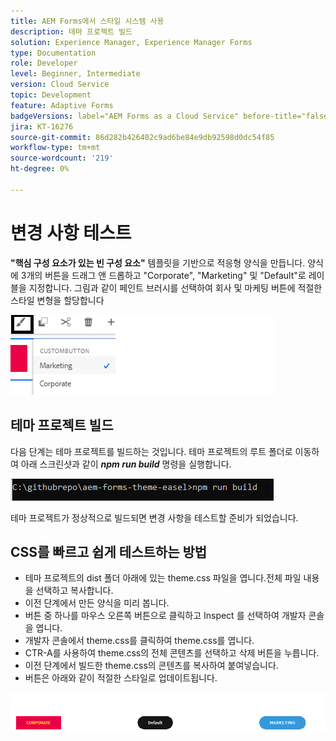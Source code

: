 ```yaml
---
title: AEM Forms에서 스타일 시스템 사용
description: 테마 프로젝트 빌드
solution: Experience Manager, Experience Manager Forms
type: Documentation
role: Developer
level: Beginner, Intermediate
version: Cloud Service
topic: Development
feature: Adaptive Forms
badgeVersions: label="AEM Forms as a Cloud Service" before-title="false"
jira: KT-16276
source-git-commit: 86d282b426402c9ad6be84e9db92598d0dc54f85
workflow-type: tm+mt
source-wordcount: '219'
ht-degree: 0%

---
```



# 변경 사항 테스트

**&quot;핵심 구성 요소가 있는 빈 구성 요소&quot;** 템플릿을 기반으로 적응형 양식을 만듭니다. 양식에 3개의 버튼을 드래그 앤 드롭하고 &quot;Corporate&quot;, &quot;Marketing&quot; 및 &quot;Default&quot;로 레이블을 지정합니다.
그림과 같이 페인트 브러시를 선택하여 회사 및 마케팅 버튼에 적절한 스타일 변형을 할당합니다

![스타일](assets/marketing-variation.png)

## 테마 프로젝트 빌드

다음 단계는 테마 프로젝트를 빌드하는 것입니다. 테마 프로젝트의 루트 폴더로 이동하여 아래 스크린샷과 같이 _**npm run build**_ 명령을 실행합니다.

![테마 빌드](assets/build-theme.png)

테마 프로젝트가 정상적으로 빌드되면 변경 사항을 테스트할 준비가 되었습니다.

## CSS를 빠르고 쉽게 테스트하는 방법

* 테마 프로젝트의 dist 폴더 아래에 있는 theme.css 파일을 엽니다.전체 파일 내용을 선택하고 복사합니다.
* 이전 단계에서 만든 양식을 미리 봅니다.
* 버튼 중 하나를 마우스 오른쪽 버튼으로 클릭하고 Inspect 를 선택하여 개발자 콘솔을 엽니다.
* 개발자 콘솔에서 theme.css를 클릭하여 theme.css를 엽니다.
* CTR-A를 사용하여 theme.css의 전체 콘텐츠를 선택하고 삭제 버튼을 누릅니다.
* 이전 단계에서 빌드한 theme.css의 콘텐츠를 복사하여 붙여넣습니다.
* 버튼은 아래와 같이 적절한 스타일로 업데이트됩니다.

![final-buttons](assets/final-state-buttons.png)

